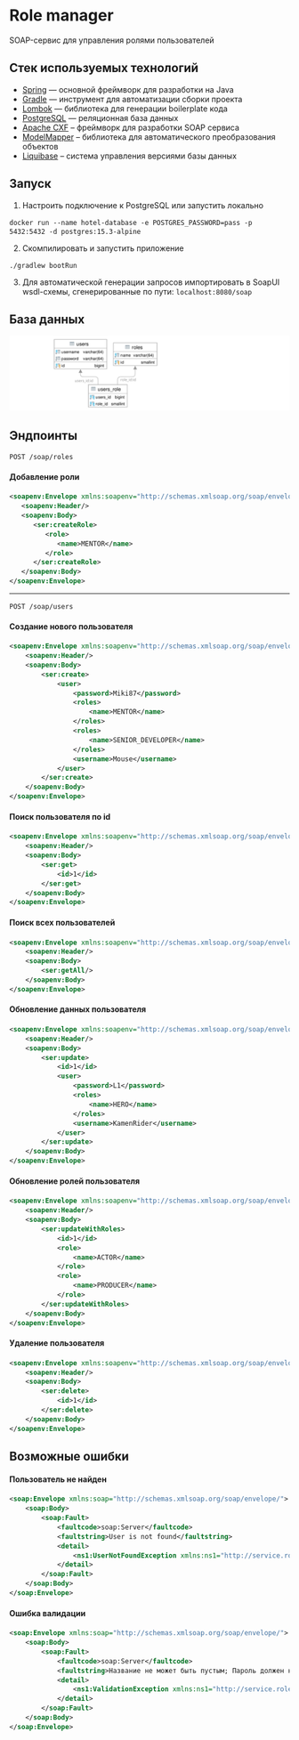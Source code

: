 # Role manager

SOAP-сервис для управления ролями пользователей

## Стек используемых технологий

* [Spring](https://spring.io/) — основной фреймворк для разработки на Java
* [Gradle](https://gradle.org) — инструмент для автоматизации сборки проекта
* [Lombok](https://projectlombok.org/) — библиотека для генерации boilerplate кода
* [PostgreSQL](https://postgresql.org) — реляционная база данных
* [Apache CXF](https://cxf.apache.org/docs/springboot.html) – фреймворк для разработки SOAP сервиса
* [ModelMapper](https://modelmapper.org) – библиотека для автоматического преобразования объектов
* [Liquibase](https://liquibase.org) – система управления версиями базы данных

## Запуск

1. Настроить подключение к PostgreSQL или запустить локально
```shell
docker run --name hotel-database -e POSTGRES_PASSWORD=pass -p 5432:5432 -d postgres:15.3-alpine
```
2. Скомпилировать и запустить приложение
```shell
./gradlew bootRun
```
3. Для автоматической генерации запросов импортировать в SoapUI wsdl-схемы, 
сгенерированные по пути: `localhost:8080/soap`

## База данных

![diagram](https://github.com/aojona/role-manager/blob/main/database.svg)

## Эндпоинты

```http
POST /soap/roles
```

#### Добавление роли

```xml
<soapenv:Envelope xmlns:soapenv="http://schemas.xmlsoap.org/soap/envelope/" xmlns:ser="http://service.rolemanager.kirill.ru/">
   <soapenv:Header/>
   <soapenv:Body>
      <ser:createRole>
         <role>
            <name>MENTOR</name>
         </role>
      </ser:createRole>
   </soapenv:Body>
</soapenv:Envelope>
```

____

```http
POST /soap/users
```

#### Создание нового пользователя

```xml
<soapenv:Envelope xmlns:soapenv="http://schemas.xmlsoap.org/soap/envelope/" xmlns:ser="http://service.rolemanager.kirill.ru/">
    <soapenv:Header/>
    <soapenv:Body>
        <ser:create>
            <user>
                <password>Miki87</password>
                <roles>
                    <name>MENTOR</name>
                </roles>
                <roles>
                    <name>SENIOR_DEVELOPER</name>
                </roles>
                <username>Mouse</username>
            </user>
        </ser:create>
    </soapenv:Body>
</soapenv:Envelope>
```

#### Поиск пользователя по id

```xml
<soapenv:Envelope xmlns:soapenv="http://schemas.xmlsoap.org/soap/envelope/" xmlns:ser="http://service.rolemanager.kirill.ru/">
    <soapenv:Header/>
    <soapenv:Body>
        <ser:get>
            <id>1</id>
        </ser:get>
    </soapenv:Body>
</soapenv:Envelope>
```

#### Поиск всех пользователей

```xml
<soapenv:Envelope xmlns:soapenv="http://schemas.xmlsoap.org/soap/envelope/" xmlns:ser="http://service.rolemanager.kirill.ru/">
    <soapenv:Header/>
    <soapenv:Body>
        <ser:getAll/>
    </soapenv:Body>
</soapenv:Envelope>
```

#### Обновление данных пользователя

```xml
<soapenv:Envelope xmlns:soapenv="http://schemas.xmlsoap.org/soap/envelope/" xmlns:ser="http://service.rolemanager.kirill.ru/">
    <soapenv:Header/>
    <soapenv:Body>
        <ser:update>
            <id>1</id>
            <user>
                <password>L1</password>
                <roles>
                    <name>HERO</name>
                </roles>
                <username>KamenRider</username>
            </user>
        </ser:update>
    </soapenv:Body>
</soapenv:Envelope>
```

#### Обновление ролей пользователя

```xml
<soapenv:Envelope xmlns:soapenv="http://schemas.xmlsoap.org/soap/envelope/" xmlns:ser="http://service.rolemanager.kirill.ru/">
    <soapenv:Header/>
    <soapenv:Body>
        <ser:updateWithRoles>
            <id>1</id>
            <role>
                <name>ACTOR</name>
            </role>
            <role>
                <name>PRODUCER</name>
            </role>
        </ser:updateWithRoles>
    </soapenv:Body>
</soapenv:Envelope>
```

#### Удаление пользователя

```xml
<soapenv:Envelope xmlns:soapenv="http://schemas.xmlsoap.org/soap/envelope/" xmlns:ser="http://service.rolemanager.kirill.ru/">
    <soapenv:Header/>
    <soapenv:Body>
        <ser:delete>
            <id>1</id>
        </ser:delete>
    </soapenv:Body>
</soapenv:Envelope>
```

## Возможные ошибки

#### Пользователь не найден

```xml
<soap:Envelope xmlns:soap="http://schemas.xmlsoap.org/soap/envelope/">
    <soap:Body>
        <soap:Fault>
            <faultcode>soap:Server</faultcode>
            <faultstring>User is not found</faultstring>
            <detail>
                <ns1:UserNotFoundException xmlns:ns1="http://service.rolemanager.kirill.ru/"/>
            </detail>
        </soap:Fault>
    </soap:Body>
</soap:Envelope>
```

#### Ошибка валидации

```xml
<soap:Envelope xmlns:soap="http://schemas.xmlsoap.org/soap/envelope/">
    <soap:Body>
        <soap:Fault>
            <faultcode>soap:Server</faultcode>
            <faultstring>Название не может быть пустым; Пароль должен начианться с заглавной буквы и содержать хотя бы одну цифру</faultstring>
            <detail>
                <ns1:ValidationException xmlns:ns1="http://service.rolemanager.kirill.ru/"/>
            </detail>
        </soap:Fault>
    </soap:Body>
</soap:Envelope>
```